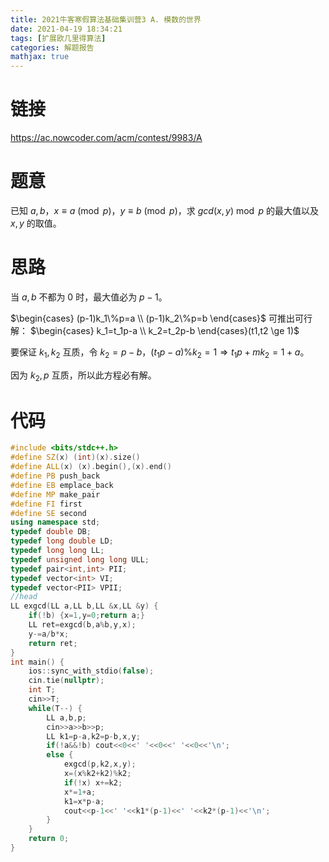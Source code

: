 ```yaml
---
title: 2021牛客寒假算法基础集训营3 A. 模数的世界
date: 2021-04-19 18:34:21
tags: [扩展欧几里得算法]
categories: 解题报告
mathjax: true
---
```


# 链接

<https://ac.nowcoder.com/acm/contest/9983/A>

# 题意

已知 $a,b$，$x \equiv a \pmod p$，$y \equiv b \pmod p$，求 $gcd(x,y) \bmod  p$ 的最大值以及 $x,y$ 的取值。

<!--more-->

# 思路

当 $a,b$ 不都为 $0$ 时，最大值必为 $p-1$。

$\begin{cases}
(p-1)k_1\%p=a \\
(p-1)k_2\%p=b
\end{cases}$ 可推出可行解： $\begin{cases}
k_1=t_1p-a \\
k_2=t_2p-b
\end{cases}(t1,t2 \ge 1)$

要保证 $k_1,k_2$ 互质，令 $k_2=p-b$，$(t_1p-a)\%k_2=1 \Longrightarrow t_1p+mk_2=1+a$。

因为 $k_2,p$ 互质，所以此方程必有解。

# 代码

```cpp
#include <bits/stdc++.h>
#define SZ(x) (int)(x).size()
#define ALL(x) (x).begin(),(x).end()
#define PB push_back
#define EB emplace_back
#define MP make_pair
#define FI first
#define SE second
using namespace std;
typedef double DB;
typedef long double LD;
typedef long long LL;
typedef unsigned long long ULL;
typedef pair<int,int> PII;
typedef vector<int> VI;
typedef vector<PII> VPII;
//head
LL exgcd(LL a,LL b,LL &x,LL &y) {
    if(!b) {x=1,y=0;return a;}
    LL ret=exgcd(b,a%b,y,x);
    y-=a/b*x;
    return ret;
}
int main() {
    ios::sync_with_stdio(false);
    cin.tie(nullptr);
    int T;
    cin>>T;
    while(T--) {
        LL a,b,p;
        cin>>a>>b>>p;
        LL k1=p-a,k2=p-b,x,y;
        if(!a&&!b) cout<<0<<' '<<0<<' '<<0<<'\n';
        else {
            exgcd(p,k2,x,y);
            x=(x%k2+k2)%k2;
            if(!x) x+=k2;
            x*=1+a;
            k1=x*p-a;
            cout<<p-1<<' '<<k1*(p-1)<<' '<<k2*(p-1)<<'\n';
        }
    }
    return 0;
}
```